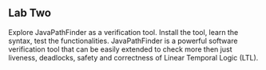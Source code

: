 ## Lab Two

Explore JavaPathFinder as a verification tool. Install the tool, learn the syntax, test the functionalities.
JavaPathFinder is a powerful software verification tool that can be easily extended to check more then just
liveness, deadlocks, safety and correctness of Linear Temporal Logic (LTL).

